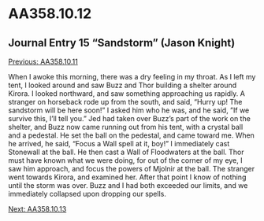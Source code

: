 # AA358.10.12
## Journal Entry 15 “Sandstorm” (Jason Knight)
[Previous: AA358.10.11](Old%20Stories/Jason's%20Journal/AA358.10.11.md)

When I awoke this morning, there was a dry feeling in my throat. As I left my tent, I looked around and saw Buzz and Thor building a shelter around Kirora. I looked northward, and saw something approaching us rapidly. A stranger on horseback rode up from the south, and said, “Hurry up! The sandstorm will be here soon!” I asked him who he was, and he said, ”If we survive this, I’ll tell you.” Jed had taken over Buzz’s part of the work on the shelter, and Buzz now came running out from his tent, with a crystal ball and a pedestal. He set the ball on the pedestal, and came toward me. When he arrived, he said, “Focus a Wall spell at it, boy!” I immediately cast Stonewall at the ball. He then cast a Wall of Floodwaters at the ball. Thor must have known what we were doing, for out of the corner of my eye, I saw him approach, and focus the powers of Mjolnir at the ball. The stranger went towards Kirora, and examined her. After that point I know of nothing until the storm was over. Buzz and I had both exceeded our limits, and we immediately collapsed upon dropping our spells.

[Next: AA358.10.13](Old%20Stories/Jason's%20Journal/AA358.10.13.md)
